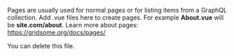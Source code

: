 Pages are usually used for normal pages or for listing items from a GraphQL
collection. Add .vue files here to create pages. For example **About.vue** will
be **site.com/about**. Learn more about pages: https://gridsome.org/docs/pages/

You can delete this file.

